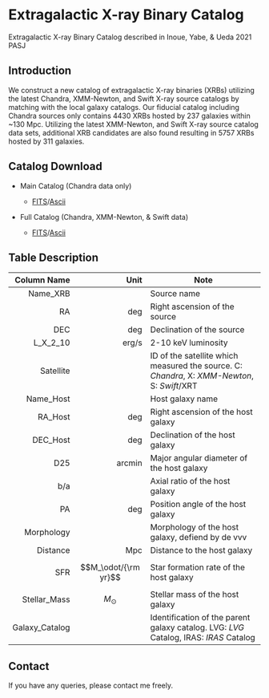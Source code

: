 # Extragalactic X-ray Binary Catalog
Extragalactic X-ray Binary Catalog described in Inoue, Yabe, &amp; Ueda 2021 PASJ

## Introduction
We construct a new catalog of extragalactic X-ray binaries (XRBs) utilizing the latest Chandra, XMM-Newton, and Swift X-ray source catalogs by matching with the local galaxy catalogs. Our fiducial catalog including Chandra sources only contains 4430 XRBs hosted by 237 galaxies within ~130 Mpc. Utilizing the latest XMM-Newton, and Swift X-ray source catalog data sets, additional XRB candidates are also found resulting in 5757 XRBs hosted by 311 galaxies.

## Catalog Download

- Main Catalog (Chandra data only)
  - [FITS](./ExB_Catalog_CSC2_compact.fits)/[Ascii](./ExB_Catalog_CSC2_compact.dat)
  
- Full Catalog (Chandra, XMM-Newton, & Swift data)
  - [FITS](./ExB_Catalog_CXS_compact.fits)/[Ascii](./ExB_Catalog_CXS_compact.dat)
## Table Description
  Column Name| Unit|Note|
------------------:|  -----:  |---|
Name_XRB||Source name|
RA|deg|Right ascension of the source|
DEC|deg|Declination of the source|
L_X_2_10|erg/s|2-10 keV luminosity|
Satellite||ID of the satellite which measured the source. C: _Chandra_, X: _XMM-Newton_, S: _Swift_/XRT|
Name_Host||Host galaxy name|
RA_Host|deg|Right ascension of the host galaxy|
DEC_Host|deg|Declination of the host galaxy|
D25|arcmin|Major angular diameter of the host galaxy|
b/a||Axial ratio of the host galaxy|
PA|deg|Position angle of the host galaxy|
Morphology||Morphology of the host galaxy, defiend by de vvv|
Distance|Mpc|Distance to the host galaxy|
SFR|$$M_\odot/{\rm yr}$$|Star formation rate of the host galaxy|
Stellar_Mass|$$M_\odot$$|Stellar mass of the host galaxy|
Galaxy_Catalog||Identification of the parent galaxy catalog. LVG: _LVG_ Catalog, IRAS: _IRAS_ Catalog|

 
## Contact
If you have any queries, please contact me freely.

